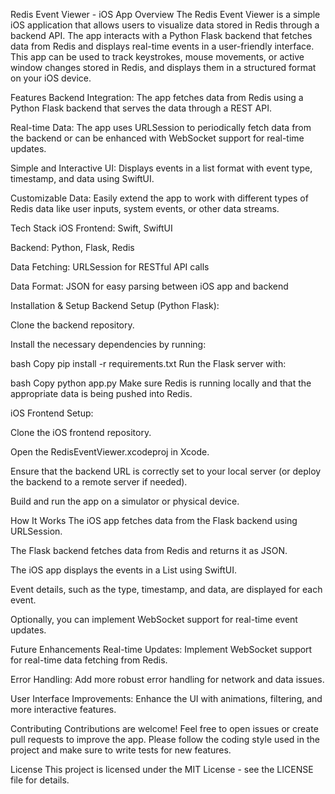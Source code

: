 Redis Event Viewer - iOS App
Overview
The Redis Event Viewer is a simple iOS application that allows users to visualize data stored in Redis through a backend API. The app interacts with a Python Flask backend that fetches data from Redis and displays real-time events in a user-friendly interface. This app can be used to track keystrokes, mouse movements, or active window changes stored in Redis, and displays them in a structured format on your iOS device.

Features
Backend Integration: The app fetches data from Redis using a Python Flask backend that serves the data through a REST API.

Real-time Data: The app uses URLSession to periodically fetch data from the backend or can be enhanced with WebSocket support for real-time updates.

Simple and Interactive UI: Displays events in a list format with event type, timestamp, and data using SwiftUI.

Customizable Data: Easily extend the app to work with different types of Redis data like user inputs, system events, or other data streams.

Tech Stack
iOS Frontend: Swift, SwiftUI

Backend: Python, Flask, Redis

Data Fetching: URLSession for RESTful API calls

Data Format: JSON for easy parsing between iOS app and backend

Installation & Setup
Backend Setup (Python Flask):

Clone the backend repository.

Install the necessary dependencies by running:

bash
Copy
pip install -r requirements.txt
Run the Flask server with:

bash
Copy
python app.py
Make sure Redis is running locally and that the appropriate data is being pushed into Redis.

iOS Frontend Setup:

Clone the iOS frontend repository.

Open the RedisEventViewer.xcodeproj in Xcode.

Ensure that the backend URL is correctly set to your local server (or deploy the backend to a remote server if needed).

Build and run the app on a simulator or physical device.

How It Works
The iOS app fetches data from the Flask backend using URLSession.

The Flask backend fetches data from Redis and returns it as JSON.

The iOS app displays the events in a List using SwiftUI.

Event details, such as the type, timestamp, and data, are displayed for each event.

Optionally, you can implement WebSocket support for real-time event updates.

Future Enhancements
Real-time Updates: Implement WebSocket support for real-time data fetching from Redis.

Error Handling: Add more robust error handling for network and data issues.

User Interface Improvements: Enhance the UI with animations, filtering, and more interactive features.

Contributing
Contributions are welcome! Feel free to open issues or create pull requests to improve the app. Please follow the coding style used in the project and make sure to write tests for new features.

License
This project is licensed under the MIT License - see the LICENSE file for details.
